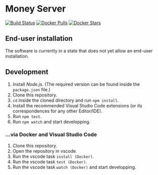 # Money Server
[![Build Status](https://xelement.visualstudio.com/money-server/_apis/build/status/XElementDev.money-server?branchName=master)](https://xelement.visualstudio.com/money-server/_build/latest?definitionId=5&branchName=master)
[![Docker Pulls](https://img.shields.io/docker/pulls/xelement/money-server)](https://hub.docker.com/r/xelement/money-server)
[![Docker Stars](https://img.shields.io/docker/stars/xelement/money-server)](https://hub.docker.com/r/xelement/money-server)


## End-user installation
The software is currently in a state that does not yet allow an end-user installation.


## Development
1. Install *Node.js*. (The required version can be found inside the `package.json` file.)
2. Clone this repository.
2. `cd` inside the cloned directory and run `npm install`.
2. Install the recommended Visual Studio Code extensions (or its correspondences for any other Editor/IDE).
2. Run `npm test`.
2. Run `npm watch` and start developping.


### ...via Docker and Visual Studio Code
1. Clone this repository.
2. Open the repository in vscode.
2. Run the vscode task `install (Docker)`.
2. Run the vscode task `test (Docker)`.
2. Run the vscode task `watch (Docker)` and start developping.
